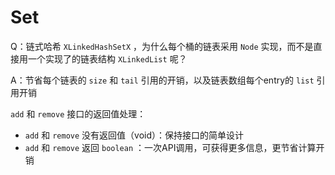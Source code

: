 # Set


Q：链式哈希 `XLinkedHashSetX` ，为什么每个桶的链表采用 `Node` 实现，而不是直接用一个实现了的链表结构 `XLinkedList` 呢？

A：节省每个链表的 `size` 和 `tail` 引用的开销，以及链表数组每个entry的 `list` 引用开销

`add` 和 `remove` 接口的返回值处理：
* `add` 和 `remove` 没有返回值（void）：保持接口的简单设计
* `add` 和 `remove` 返回 `boolean` ：一次API调用，可获得更多信息，更节省计算开销


